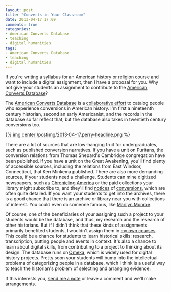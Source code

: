 ```yaml
---
layout: post
title: "Converts in Your Classroom"
date: 2013-04-17 17:09
comments: true
categories: 
- American Converts Database
- teaching
- digital humanities
tags:
- American Converts Database
- teaching
- digital humanities
---
```


If you're writing a syllabus for an American history or religion course
and want to include a digital assignment, then I have a proposal for
you. Why not give your students an assignment to contribute to the
[American Converts Database][]?

The [American Converts Database][] is a [collaborative effort][] to
catalog people who experience conversions in American history. I'm first
a nineteenth century historian, second an early Americanist, and the
records in the database so far reflect that, but the database also takes
in twentieth century conversions too.

[{% img center /postimg/2013-04-17.perry-headline.png %}][conversions]

<!--more-->

There are a lot of sources that are low-hanging fruit for
undergraduates, such as published conversion narratives. If you have a
unit on Puritans, the conversion relations from Thomas Shepard's
Cambridge congregation have been published. If you have a unit on the
Great Awakening, you'll find plenty of accessible sources, including the
relations from East Windsor, Connecticut, that Ken Minkema published.
There are also more demanding sources, if your students need a
challenge. Students can mine digitized newspapers, such as [Chronicling
America][] or the paid collections your library might subscribe to, and
they'll find [notices][] of [conversions][], which are often quite
detailed. If you want your students to get into the archives, there is a
good chance that there is an archive or library near you with
collections of interest. You could even do someone famous, like [Marilyn
Monroe][].

Of course, one of the beneficiaries of your assigning such a project to
your students would be the database, and thus, my research and the
research of other historians. But if I didn't think that these kinds of
assignments primarily benefited students, I wouldn't assign them in [my
own courses][]. This could be a chance for students to learn historical
skills: research, transcription, putting people and events in context.
It's also a chance to learn about digital skills, from contributing to a
project to thinking about its design. The database runs on [Omeka][],
which is widely used for digital history projects. Pretty soon your
students will bump into the intellectual problems of categorizing people
in a database, which I think is a useful way to teach the historian's
problem of selecting and arranging evidence.

If this interests you, [send me a note][] or leave a comment and we'll
make arrangements.

  [American Converts Database]: http://americanconverts.org
  [collaborative effort]: http://lincolnmullen.com/blog/introducing-the-american-converts-database/
  [Chronicling America]: http://chroniclingamerica.loc.gov/
  [notices]: http://chroniclingamerica.loc.gov/lccn/sn83030214/1912-08-05/ed-1/seq-5/
  [conversions]: http://americanconverts.org/items/show/394
  [Marilyn Monroe]: http://reformjudaismmag.org/Articles/index.cfm?id=1561
  [my own courses]: http://lincolnmullen.com/blog/upcoming-course-religion-in-the-19th-century/
  [Omeka]: http://omeka.org
  [send me a note]: mailto:lincoln@lincolnmullen.com
